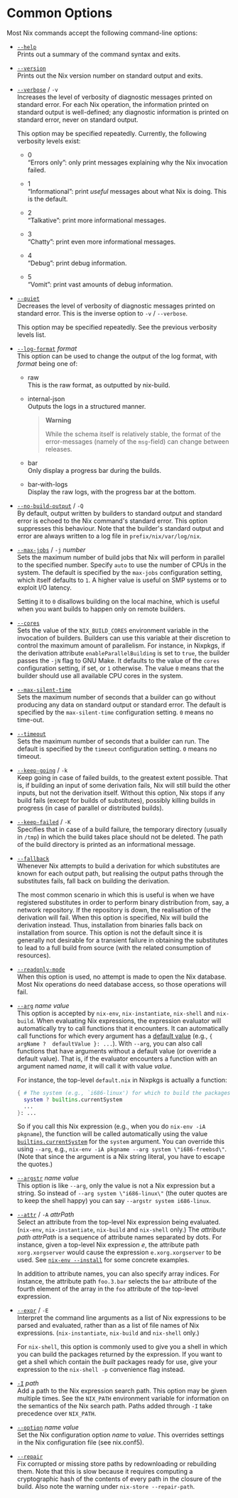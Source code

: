 # Common Options

Most Nix commands accept the following command-line options:

  - <span id="opt-help">[`--help`](#opt-help)</span>\
    Prints out a summary of the command syntax and exits.

  - <span id="opt-version">[`--version`](#opt-version)</span>\
    Prints out the Nix version number on standard output and exits.

  - <span id="opt-verbose">[`--verbose`](#opt-verbose)</span> / `-v`\
    Increases the level of verbosity of diagnostic messages printed on
    standard error. For each Nix operation, the information printed on
    standard output is well-defined; any diagnostic information is
    printed on standard error, never on standard output.

    This option may be specified repeatedly. Currently, the following
    verbosity levels exist:

      - 0\
        “Errors only”: only print messages explaining why the Nix
        invocation failed.

      - 1\
        “Informational”: print *useful* messages about what Nix is
        doing. This is the default.

      - 2\
        “Talkative”: print more informational messages.

      - 3\
        “Chatty”: print even more informational messages.

      - 4\
        “Debug”: print debug information.

      - 5\
        “Vomit”: print vast amounts of debug information.

  - <span id="opt-quiet">[`--quiet`](#opt-quiet)</span>\
    Decreases the level of verbosity of diagnostic messages printed on
    standard error. This is the inverse option to `-v` / `--verbose`.

    This option may be specified repeatedly. See the previous verbosity
    levels list.

  - <span id="opt-log-format">[`--log-format`](#opt-log-format)</span> *format*\
    This option can be used to change the output of the log format, with
    *format* being one of:

      - raw\
        This is the raw format, as outputted by nix-build.

      - internal-json\
        Outputs the logs in a structured manner.

        > **Warning**
        >
        > While the schema itself is relatively stable, the format of
        > the error-messages (namely of the `msg`-field) can change
        > between releases.

      - bar\
        Only display a progress bar during the builds.

      - bar-with-logs\
        Display the raw logs, with the progress bar at the bottom.

  - <span id="opt-no-build-output">[`--no-build-output`](#opt-no-build-output)</span> / `-Q`\
    By default, output written by builders to standard output and
    standard error is echoed to the Nix command's standard error. This
    option suppresses this behaviour. Note that the builder's standard
    output and error are always written to a log file in
    `prefix/nix/var/log/nix`.

  - <span id="opt-max-jobs">[`--max-jobs`](#opt-max-jobs)</span> / `-j` *number*\
    Sets the maximum number of build jobs that Nix will perform in
    parallel to the specified number. Specify `auto` to use the number
    of CPUs in the system. The default is specified by the `max-jobs`
    configuration setting, which itself defaults to `1`. A higher
    value is useful on SMP systems or to exploit I/O latency.

    Setting it to `0` disallows building on the local machine, which is
    useful when you want builds to happen only on remote builders.

  - <span id="opt-cores">[`--cores`](#opt-cores)</span>\
    Sets the value of the `NIX_BUILD_CORES` environment variable in
    the invocation of builders. Builders can use this variable at
    their discretion to control the maximum amount of parallelism. For
    instance, in Nixpkgs, if the derivation attribute
    `enableParallelBuilding` is set to `true`, the builder passes the
    `-jN` flag to GNU Make. It defaults to the value of the `cores`
    configuration setting, if set, or `1` otherwise. The value `0`
    means that the builder should use all available CPU cores in the
    system.

  - <span id="opt-max-silent-time">[`--max-silent-time`](#opt-max-silent-time)</span>\
    Sets the maximum number of seconds that a builder can go without
    producing any data on standard output or standard error. The
    default is specified by the `max-silent-time` configuration
    setting. `0` means no time-out.

  - <span id="opt-timeout">[`--timeout`](#opt-timeout)</span>\
    Sets the maximum number of seconds that a builder can run. The
    default is specified by the `timeout` configuration setting. `0`
    means no timeout.

  - <span id="opt-keep-going">[`--keep-going`](#opt-keep-going)</span> / `-k`\
    Keep going in case of failed builds, to the greatest extent
    possible. That is, if building an input of some derivation fails,
    Nix will still build the other inputs, but not the derivation
    itself. Without this option, Nix stops if any build fails (except
    for builds of substitutes), possibly killing builds in progress (in
    case of parallel or distributed builds).

  - <span id="opt-keep-failed">[`--keep-failed`](#opt-keep-failed)</span> / `-K`\
    Specifies that in case of a build failure, the temporary directory
    (usually in `/tmp`) in which the build takes place should not be
    deleted. The path of the build directory is printed as an
    informational message.

  - <span id="opt-fallback">[`--fallback`](#opt-fallback)</span>\
    Whenever Nix attempts to build a derivation for which substitutes
    are known for each output path, but realising the output paths
    through the substitutes fails, fall back on building the derivation.

    The most common scenario in which this is useful is when we have
    registered substitutes in order to perform binary distribution from,
    say, a network repository. If the repository is down, the
    realisation of the derivation will fail. When this option is
    specified, Nix will build the derivation instead. Thus, installation
    from binaries falls back on installation from source. This option is
    not the default since it is generally not desirable for a transient
    failure in obtaining the substitutes to lead to a full build from
    source (with the related consumption of resources).

  - <span id="opt-readonly-mode">[`--readonly-mode`](#opt-readonly-mode)</span>\
    When this option is used, no attempt is made to open the Nix
    database. Most Nix operations do need database access, so those
    operations will fail.

  - <span id="opt-arg">[`--arg`](#opt-arg)</span> *name* *value*\
    This option is accepted by `nix-env`, `nix-instantiate`,
    `nix-shell` and `nix-build`. When evaluating Nix expressions, the
    expression evaluator will automatically try to call functions that
    it encounters. It can automatically call functions for which every
    argument has a [default
    value](@docroot@/language/constructs.md#functions) (e.g.,
    `{ argName ?  defaultValue }: ...`). With `--arg`, you can also
    call functions that have arguments without a default value (or
    override a default value). That is, if the evaluator encounters a
    function with an argument named *name*, it will call it with value
    *value*.

    For instance, the top-level `default.nix` in Nixpkgs is actually a
    function:

    ```nix
    { # The system (e.g., `i686-linux') for which to build the packages.
      system ? builtins.currentSystem
      ...
    }: ...
    ```

    So if you call this Nix expression (e.g., when you do `nix-env -iA
    pkgname`), the function will be called automatically using the
    value [`builtins.currentSystem`](@docroot@/language/builtins.md) for
    the `system` argument. You can override this using `--arg`, e.g.,
    `nix-env -iA pkgname --arg system \"i686-freebsd\"`. (Note that
    since the argument is a Nix string literal, you have to escape the
    quotes.)

  - <span id="opt-argstr">[`--argstr`](#opt-argstr)</span> *name* *value*\
    This option is like `--arg`, only the value is not a Nix
    expression but a string. So instead of `--arg system
    \"i686-linux\"` (the outer quotes are to keep the shell happy) you
    can say `--argstr system i686-linux`.

  - <span id="opt-attr">[`--attr`](#opt-attr)</span> / `-A` *attrPath*\
    Select an attribute from the top-level Nix expression being
    evaluated. (`nix-env`, `nix-instantiate`, `nix-build` and
    `nix-shell` only.) The *attribute path* *attrPath* is a sequence
    of attribute names separated by dots. For instance, given a
    top-level Nix expression *e*, the attribute path `xorg.xorgserver`
    would cause the expression `e.xorg.xorgserver` to be used. See
    [`nix-env --install`](@docroot@/command-ref/nix-env/install.md) for some
    concrete examples.

    In addition to attribute names, you can also specify array indices.
    For instance, the attribute path `foo.3.bar` selects the `bar`
    attribute of the fourth element of the array in the `foo` attribute
    of the top-level expression.

  - <span id="opt-expr">[`--expr`](#opt-expr)</span> / `-E`\
    Interpret the command line arguments as a list of Nix expressions to
    be parsed and evaluated, rather than as a list of file names of Nix
    expressions. (`nix-instantiate`, `nix-build` and `nix-shell` only.)

    For `nix-shell`, this option is commonly used to give you a shell in
    which you can build the packages returned by the expression. If you
    want to get a shell which contain the *built* packages ready for
    use, give your expression to the `nix-shell -p` convenience flag
    instead.

  - <span id="opt-I">[`-I`](#opt-I)</span> *path*\
    Add a path to the Nix expression search path. This option may be
    given multiple times. See the `NIX_PATH` environment variable for
    information on the semantics of the Nix search path. Paths added
    through `-I` take precedence over `NIX_PATH`.

  - <span id="opt-option">[`--option`](#opt-option)</span> *name* *value*\
    Set the Nix configuration option *name* to *value*. This overrides
    settings in the Nix configuration file (see nix.conf5).

  - <span id="opt-repair">[`--repair`](#opt-repair)</span>\
    Fix corrupted or missing store paths by redownloading or rebuilding
    them. Note that this is slow because it requires computing a
    cryptographic hash of the contents of every path in the closure of
    the build. Also note the warning under `nix-store --repair-path`.
